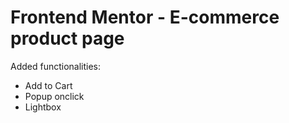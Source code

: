 # Frontend Mentor - E-commerce product page

Added functionalities:
 - Add to Cart
 - Popup onclick
 - Lightbox
